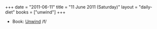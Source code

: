 +++
date = "2011-06-11"
title = "11 June 2011 (Saturday)"
layout = "daily-diet"
books = ["unwind"]
+++


* Book: [Unwind](/books/unwind) /f/
